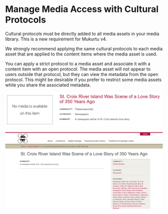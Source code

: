 # Manage Media Access with Cultural Protocols

Cultural protocols must be directly added to all media assets in your media library. This is a new requirement for Mukurtu v4.

We strongly recommend applying the same cultural protocols to each media asset that are applied to the content items where the media asset is used. 

You can apply a strict protocol to a media asset and associate it with a content item with an open protocol. The media asset will not appear to users outside that protocol, but they can view the metadata from the open protocol. This might be desirable if you prefer to restrict some media assets while you share the associated metadata.

![An image of a Mukurtu digital heritage menu listing the St. Croix River Island Was Scene of a Love Story of 350 Years Ago with a box to the left stating "No media is available on this item".](../_embeds/MEDIAExampleProtocol2.png "Example cultural protocols applied to media assets.")

![An image of a Mukurtu digital heritage page for the St. Croix River Island Was Scene of a Love Story of 350 Years Ago that shows no media item.](../_embeds/MEDIAExampleProtocol1.png "Example cultural protocols applied to media assets.")